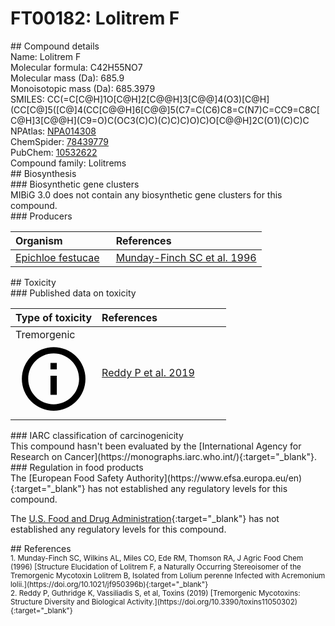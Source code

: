 
# FT00182: Lolitrem F
<div class="molecule_image" style="float:left">
<img data-smiles= CC(C)=C[C@H]1O[C@H]2[C@H]3O[C@@]34[C@H](CC[C@@]3(C)[C@@]4(O)CC[C@H]4CC5=C(NC6=C5C5=C(C=C6)C(=O)[C@@H]6[C@H](C5)C(C)(C)OC6(C)C)[C@@]43C)O[C@@H]2C(C)(C)O1 data-smiles-options="{ 'width': 350, 'height': 350 }" />
</div>
## Compound details
<div style="overflow:hidden">
Name: Lolitrem F<br>
Molecular formula: C42H55NO7<br>
Molecular mass (Da): 685.9<br>
Monoisotopic mass (Da): 685.3979<br>
<div class="break_all">
SMILES: CC(=C[C@H]1O[C@H]2[C@@H]3[C@@]4(O3)[C@H](CC[C@]5([C@]4(CC[C@@H]6[C@@]5(C7=C(C6)C8=C(N7)C=CC9=C8C[C@H]3[C@@H](C9=O)C(OC3(C)C)(C)C)C)O)C)O[C@@H]2C(O1)(C)C)C<br>
</div>
        NPAtlas: <a href=https://www.npatlas.org/explore/compounds/NPA014308 target="_blank">NPA014308</a><br>
        ChemSpider: <a href=https://www.chemspider.com/Chemical-Structure.78439779.html target="_blank">78439779</a><br>
        PubChem: <a href=https://pubchem.ncbi.nlm.nih.gov/compound/10532622 target="_blank">10532622</a><br>
    Compound family: Lolitrems<br>
</div>

<div markdown="block" class="section">
## Biosynthesis
<div markdown="block" class="subsection">
### Biosynthetic gene clusters
<div markdown="block" class="indented_block">
MIBiG 3.0 does not contain any biosynthetic gene clusters for this compound.
</div>
</div>

<div markdown="block" class="subsection">
### Producers
<table>
<thead>
<tr>
<th style="text-align: left;" role="columnheader" width="40%" data-sort-default>Organism</th>
<th style="text-align: left;" role="columnheader" width="60%">References</th>
</tr>
</thead>
        <tr>
        <td style="text-align: left;"><a href="https://www.ncbi.nlm.nih.gov/Taxonomy/Browser/wwwtax.cgi?mode=Info&id=73839" target="_blank">Epichloe festucae</a></td>
        <td style="text-align: left;"><a href="#REF00364">Munday-Finch SC et al. 1996</a></td>
        </tr>
</table>
</div>
</div>

<div markdown="block" class="section">
## Toxicity
<div markdown="block" class="subsection">
### Published data on toxicity
<table>
<thead>
<tr>
<th style="text-align: left;" role="columnheader" width="40%" data-sort-default>Type of toxicity</th>
<th style="text-align: left;" role="columnheader" width="60%">References</th>
</tr>
</thead>
<tbody>
<tr>
<td style="text-align: left;">Tremorgenic <span class="twemoji" title="Induces tremors"><svg xmlns="http://www.w3.org/2000/svg" viewBox="0 0 24 24"><path d="M11 9h2V7h-2m1 13c-4.41 0-8-3.59-8-8s3.59-8 8-8 8 3.59 8 8-3.59 8-8 8m0-18A10 10 0 0 0 2 12a10 10 0 0 0 10 10 10 10 0 0 0 10-10A10 10 0 0 0 12 2m-1 15h2v-6h-2v6Z"></path></svg></span></td>
<td style="text-align: left;"><a href="#REF00124">Reddy P et al. 2019</a></td>
</tr>
</tbody>
</table>
</div>

<div markdown="block" class="subsection">
### IARC classification of carcinogenicity
<div markdown="block" class="indented_block">
This compound hasn't been evaluated by the [International Agency for Research on Cancer](https://monographs.iarc.who.int/){:target="_blank"}.<br>
</div>
</div>

<div markdown="block" class="subsection">
### Regulation in food products
<div markdown="block" class="indented_block">
The [European Food Safety Authority](https://www.efsa.europa.eu/en){:target="_blank"} has not established any regulatory levels for this compound. <br>

The [U.S. Food and Drug Administration](https://www.fda.gov/){:target="_blank"} has not established any regulatory levels for this compound. <br>

</div>
</div>

</div>

<div markdown="block" class="section">
## References
<div markdown="block" style="font-size: smaller;">
<span id=REF00364>
1. Munday-Finch SC, Wilkins AL, Miles CO, Ede RM, Thomson RA, J Agric Food Chem (1996) [Structure Elucidation of Lolitrem F, a Naturally Occurring Stereoisomer of the Tremorgenic Mycotoxin Lolitrem B, Isolated from Lolium perenne Infected with Acremonium lolii.](https://doi.org/10.1021/jf950396b){:target="_blank"}<br>
</span>

<span id=REF00124>
2. Reddy P, Guthridge K, Vassiliadis S, et al, Toxins (2019) [Tremorgenic Mycotoxins: Structure Diversity and Biological Activity.](https://doi.org/10.3390/toxins11050302){:target="_blank"}<br>
</span>

</div>
</div>

<script type="text/javascript" src="https://unpkg.com/smiles-drawer@2.0.1/dist/smiles-drawer.min.js"></script>
<script>
    SmiDrawer.apply();
</script>